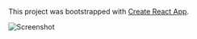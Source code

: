 This project was bootstrapped with [Create React App](https://github.com/facebook/create-react-app).

![Screenshot](screenshot.JPG)
